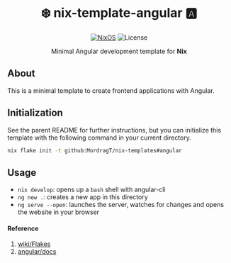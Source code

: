 <div align=center>

# ❄️ nix-template-angular 🅰️

 [![NixOS](https://img.shields.io/badge/Flakes-Nix-informational.svg?logo=nixos&style=for-the-badge)](https://nixos.org) ![License](https://img.shields.io/github/license/mordragt/nix-templates?style=for-the-badge) 

Minimal Angular development template for **Nix**

</div>

## About

This is a minimal template to create frontend applications with Angular.

## Initialization

See the parent README for further instructions, but you can initialize this template
with the following command in your current directory.

```bash
nix flake init -t github:MordragT/nix-templates#angular
```

## Usage

- `nix develop`: opens up a `bash` shell with angular-cli
- `ng new .`: creates a new app in this directory
- `ng serve --open`: launches the server, watches for changes and opens the website in your browser

#### Reference

1. [wiki/Flakes](https://nixos.wiki/wiki/Flakes)
2. [angular/docs](https://angular.io/docs)